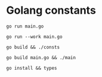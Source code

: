 # Golang constants

`go run main.go`

`go run --work main.go`

`go build && ./consts`

`go build main.go && ./main`

`go install && types`